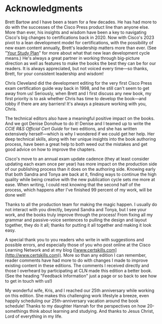 # Acknowledgments


Brett Bartow and I have been a team for a few decades. He has had more to do with the successes of the Cisco Press product line than anyone else. More than ever, his insights and wisdom have been a key to navigating Cisco's big changes to certifications back in 2020. Now with Cisco's 2023 pivot to a lean development model for certifications, with the possibility of new exam content annually, Brett's leadership matters more than ever. (See "[Your Study Plan](vol1_pref10.xhtml#pref10)" for more about what that new lean development cycle means.) He's always a great partner in working through big-picture direction as well as features to make the books the best they can be for our readers. It is always appreciated, but not voiced every time—so thanks, Brett, for your consistent leadership and wisdom!

Chris Cleveland did the development editing for the very first Cisco Press exam certification guide way back in 1998, and he still can't seem to get away from us! Seriously, when Brett and I first discuss any new book, my first priority is to ask whether Chris has time to develop the book—and lobby if there are any barriers! It's always a pleasure working with you, Chris.

The technical editors also have a meaningful positive impact on the books. And we got Denise Donohue to do it! Denise and I teamed up to write the *CCIE R&S Official Cert Guide* for two editions, and she has written extensively herself—which is why I wondered if we could get her help. Her deep technical skills, along with her unique insights into the book authoring process, have been a great help to both weed out the mistakes and get good advice on how to improve the chapters.

Cisco's move to an annual exam update cadence (they at least consider updating each exam once per year) has more impact on the production side of our publishing process than it does on the authoring side. Knowing early that both Sandra and Tonya are back at it, finding ways to continue the high quality while being creative with the new publication cycle sets me more at ease. When writing, I could rest knowing that the second half of the process, which happens after I've finished 99 percent of my work, will be done well!

Thanks to all the production team for making the magic happen. I usually do not interact with you directly, beyond Sandra and Tonya, but I see your work, and the books truly improve through the process! From fixing all my grammar and passive-voice sentences to pulling the design and layout together, they do it all; thanks for putting it all together and making it look easy.

A special thank you to you readers who write in with suggestions and possible errors, and especially those of you who post online at the Cisco Learning Network and at my blog ([www.certskills.com](http://www.certskills.com)). More so than any edition I can remember, reader comments have had more to do with changes I made to improve existing content in these editions. The comments I received directly and those I overheard by participating at CLN made this edition a better book. (See the heading "Feedback Information" just a page or so back to see how to get in touch with us!)

My wonderful wife, Kris, and I reached our 25th anniversary while working on this edition. She makes this challenging work lifestyle a breeze, even happily scheduling our 25th-anniversary vacation around the book schedule! Thanks to my daughter Hannah for the perspectives on how 20-somethings think about learning and studying. And thanks to Jesus Christ, Lord of everything in my life.